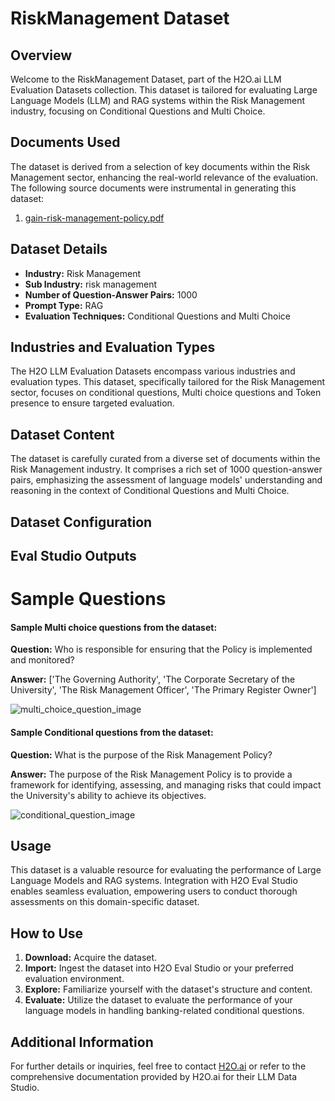 # RiskManagement Dataset

## Overview
Welcome to the RiskManagement Dataset, part of the H2O.ai LLM Evaluation Datasets collection. This dataset is tailored for evaluating Large Language Models (LLM) and RAG systems within the Risk Management industry, focusing on Conditional Questions and Multi Choice.

## Documents Used
The dataset is derived from a selection of key documents within the Risk Management sector, enhancing the real-world relevance of the evaluation. The following source documents were instrumental in generating this dataset:
1. [gain-risk-management-policy.pdf](https://github.com/h2oai/h2o-evals/tree/db9b1d6883239c3b857b54c99d350f68468dbd80/catalog/risk_management_policy_eval/used_documents/gain-risk-management-policy.pdf)

## Dataset Details
- **Industry:** Risk Management
- **Sub Industry:** risk management
- **Number of Question-Answer Pairs:** 1000
- **Prompt Type:** RAG
- **Evaluation Techniques:** Conditional Questions and Multi Choice

## Industries and Evaluation Types
The H2O LLM Evaluation Datasets encompass various industries and evaluation types. This dataset, specifically tailored for the Risk Management sector, focuses on conditional questions, Multi choice questions and Token presence to ensure targeted evaluation.

## Dataset Content
The dataset is carefully curated from a diverse set of documents within the Risk Management industry. It comprises a rich set of 1000 question-answer pairs, emphasizing the assessment of language models' understanding and reasoning in the context of Conditional Questions and Multi Choice.

## Dataset Configuration

## Eval Studio Outputs

# Sample Questions

#### Sample Multi choice questions from the dataset:

**Question:** Who is responsible for ensuring that the Policy is implemented and monitored?

**Answer:** ['The Governing Authority', 'The Corporate Secretary of the University', 'The Risk Management Officer', 'The Primary Register Owner']

![multi_choice_question_image](https://github.com/h2oai/h2o-evals/tree/db9b1d6883239c3b857b54c99d350f68468dbd80/catalog/risk_management_policy_eval/screenshots/multi_choice.png)

#### Sample Conditional questions from the dataset:

**Question:** What is the purpose of the Risk Management Policy?

**Answer:** The purpose of the Risk Management Policy is to provide a framework for identifying, assessing, and managing risks that could impact the University's ability to achieve its objectives.

![conditional_question_image](https://github.com/h2oai/h2o-evals/tree/db9b1d6883239c3b857b54c99d350f68468dbd80/catalog/risk_management_policy_eval/screenshots/question_type.png)

## Usage

This dataset is a valuable resource for evaluating the performance of Large Language Models and RAG systems. Integration with H2O Eval Studio enables seamless evaluation, empowering users to conduct thorough assessments on this domain-specific dataset.

## How to Use

1. **Download:** Acquire the dataset.
2. **Import:** Ingest the dataset into H2O Eval Studio or your preferred evaluation environment.
3. **Explore:** Familiarize yourself with the dataset's structure and content.
4. **Evaluate:** Utilize the dataset to evaluate the performance of your language models in handling banking-related conditional questions.

## Additional Information

For further details or inquiries, feel free to contact [H2O.ai](https://www.h2o.ai/) or refer to the comprehensive documentation provided by H2O.ai for their LLM Data Studio.

